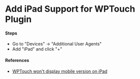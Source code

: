 # Add iPad Support for WPTouch Plugin

#### Steps
* Go to "Devices" -> "Additional User Agents"
* Add "iPad" and click "+"

#### References
* [WPTouch won't display mobile version on iPad](https://wordpress.org/support/topic/plugin-wptouch-wptouch-wont-display-mobile-version-on-ipad)
